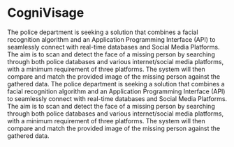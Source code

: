 # CogniVisage

The police department is seeking a solution that combines a facial recognition algorithm and an Application Programming Interface (API) to seamlessly connect with real-time databases and Social Media Platforms. The aim is to scan and detect the face of a missing person by searching through both police databases and various internet/social media platforms, with a minimum requirement of three platforms. The system will then compare and match the provided image of the missing person
against the gathered data.
The police department is seeking a solution that combines a facial recognition algorithm and an Application Programming Interface (API) to seamlessly connect with real-time databases and Social Media Platforms. The aim is to scan and detect the face of a missing person by searching through both police databases and various internet/social media platforms, with a minimum requirement of three platforms. The system will then compare and match the provided image of the missing person against the gathered data.
